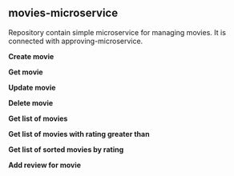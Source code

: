 ## movies-microservice
Repository contain simple microservice for managing movies. It is connected with approving-microservice.

**Create movie**

**Get movie**

**Update movie**

**Delete movie**

**Get list of movies**

**Get list of movies with rating greater than**

**Get list of sorted movies by rating**

**Add review for movie**
